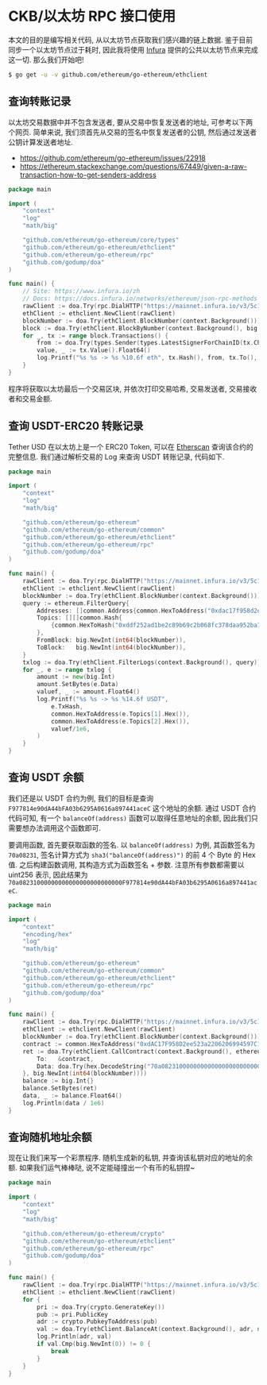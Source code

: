 # CKB/以太坊 RPC 接口使用

本文的目的是编写相关代码, 从以太坊节点获取我们感兴趣的链上数据. 鉴于目前同步一个以太坊节点过于耗时, 因此我将使用 [Infura](https://www.infura.io/zh) 提供的公共以太坊节点来完成这一切. 那么我们开始吧!

```sh
$ go get -u -v github.com/ethereum/go-ethereum/ethclient
```

## 查询转账记录

以太坊交易数据中并不包含发送者, 要从交易中恢复发送者的地址, 可参考以下两个网页. 简单来说, 我们须首先从交易的签名中恢复发送者的公钥, 然后通过发送者公钥计算发送者地址.

- <https://github.com/ethereum/go-ethereum/issues/22918>
- <https://ethereum.stackexchange.com/questions/67449/given-a-raw-transaction-how-to-get-senders-address>

```go
package main

import (
	"context"
	"log"
	"math/big"

	"github.com/ethereum/go-ethereum/core/types"
	"github.com/ethereum/go-ethereum/ethclient"
	"github.com/ethereum/go-ethereum/rpc"
	"github.com/godump/doa"
)

func main() {
	// Site: https://www.infura.io/zh
	// Docs: https://docs.infura.io/networks/ethereum/json-rpc-methods
	rawClient := doa.Try(rpc.DialHTTP("https://mainnet.infura.io/v3/5c17ecf14e0d4756aa81b6a1154dc599"))
	ethClient := ethclient.NewClient(rawClient)
	blockNumber := doa.Try(ethClient.BlockNumber(context.Background()))
	block := doa.Try(ethClient.BlockByNumber(context.Background(), big.NewInt(int64(blockNumber))))
	for _, tx := range block.Transactions() {
		from := doa.Try(types.Sender(types.LatestSignerForChainID(tx.ChainId()), tx))
		value, _ := tx.Value().Float64()
		log.Printf("%s %s -> %s %10.6f eth", tx.Hash(), from, tx.To(), value/1e18)
	}
}
```

程序将获取以太坊最后一个交易区块, 并依次打印交易哈希, 交易发送者, 交易接收者和交易金额.

## 查询 USDT-ERC20 转账记录

Tether USD 在以太坊上是一个 ERC20 Token, 可以在 [Etherscan](https://etherscan.io/address/0xdac17f958d2ee523a2206206994597c13d831ec7) 查询该合约的完整信息. 我们通过解析交易的 Log 来查询 USDT 转账记录, 代码如下.

```go
package main

import (
	"context"
	"log"
	"math/big"

	"github.com/ethereum/go-ethereum"
	"github.com/ethereum/go-ethereum/common"
	"github.com/ethereum/go-ethereum/ethclient"
	"github.com/ethereum/go-ethereum/rpc"
	"github.com/godump/doa"
)

func main() {
	rawClient := doa.Try(rpc.DialHTTP("https://mainnet.infura.io/v3/5c17ecf14e0d4756aa81b6a1154dc599"))
	ethClient := ethclient.NewClient(rawClient)
	blockNumber := doa.Try(ethClient.BlockNumber(context.Background()))
	query := ethereum.FilterQuery{
		Addresses: []common.Address{common.HexToAddress("0xdac17f958d2ee523a2206206994597c13d831ec7")},
		Topics: [][]common.Hash{
			{common.HexToHash("0xddf252ad1be2c89b69c2b068fc378daa952ba7f163c4a11628f55a4df523b3ef")},
		},
		FromBlock: big.NewInt(int64(blockNumber)),
		ToBlock:   big.NewInt(int64(blockNumber)),
	}
	txlog := doa.Try(ethClient.FilterLogs(context.Background(), query))
	for _, e := range txlog {
		amount := new(big.Int)
		amount.SetBytes(e.Data)
		valuef, _ := amount.Float64()
		log.Printf("%s %s -> %s %14.6f USDT",
			e.TxHash,
			common.HexToAddress(e.Topics[1].Hex()),
			common.HexToAddress(e.Topics[2].Hex()),
			valuef/1e6,
		)
	}
}
```

## 查询 USDT 余额

我们还是以 USDT 合约为例, 我们的目标是查询 `F977814e90dA44bFA03b6295A0616a897441aceC` 这个地址的余额. 通过 USDT 合约代码可知, 有一个 `balanceOf(address)` 函数可以取得任意地址的余额, 因此我们只需要想办法调用这个函数即可.

要调用函数, 首先要获取函数的签名. 以 `balanceOf(address)` 为例, 其函数签名为 `70a08231`, 签名计算方式为 `sha3("balanceOf(address)")` 的前 4 个 Byte 的 Hex 值. 之后构建函数调用, 其构造方式为函数签名 + 参数. 注意所有参数都需要以 uint256 表示, 因此结果为 `70a08231000000000000000000000000F977814e90dA44bFA03b6295A0616a897441aceC`.

```go
package main

import (
	"context"
	"encoding/hex"
	"log"
	"math/big"

	"github.com/ethereum/go-ethereum"
	"github.com/ethereum/go-ethereum/common"
	"github.com/ethereum/go-ethereum/ethclient"
	"github.com/ethereum/go-ethereum/rpc"
	"github.com/godump/doa"
)

func main() {
	rawClient := doa.Try(rpc.DialHTTP("https://mainnet.infura.io/v3/5c17ecf14e0d4756aa81b6a1154dc599"))
	ethClient := ethclient.NewClient(rawClient)
	blockNumber := doa.Try(ethClient.BlockNumber(context.Background()))
	contract := common.HexToAddress("0xdAC17F958D2ee523a2206206994597C13D831ec7")
	ret := doa.Try(ethClient.CallContract(context.Background(), ethereum.CallMsg{
		To:   &contract,
		Data: doa.Try(hex.DecodeString("70a08231000000000000000000000000F977814e90dA44bFA03b6295A0616a897441aceC")),
	}, big.NewInt(int64(blockNumber))))
	balance := big.Int{}
	balance.SetBytes(ret)
	data, _ := balance.Float64()
	log.Println(data / 1e6)
}
```

## 查询随机地址余额

现在让我们来写一个彩票程序. 随机生成新的私钥, 并查询该私钥对应的地址的余额. 如果我们运气棒棒哒, 说不定能碰撞出一个有币的私钥捏~

```go
package main

import (
	"context"
	"log"
	"math/big"

	"github.com/ethereum/go-ethereum/crypto"
	"github.com/ethereum/go-ethereum/ethclient"
	"github.com/ethereum/go-ethereum/rpc"
	"github.com/godump/doa"
)

func main() {
	rawClient := doa.Try(rpc.DialHTTP("https://mainnet.infura.io/v3/5c17ecf14e0d4756aa81b6a1154dc599"))
	ethClient := ethclient.NewClient(rawClient)
	for {
		pri := doa.Try(crypto.GenerateKey())
		pub := pri.PublicKey
		adr := crypto.PubkeyToAddress(pub)
		val := doa.Try(ethClient.BalanceAt(context.Background(), adr, nil))
		log.Println(adr, val)
		if val.Cmp(big.NewInt(0)) != 0 {
			break
		}
	}
}
```

